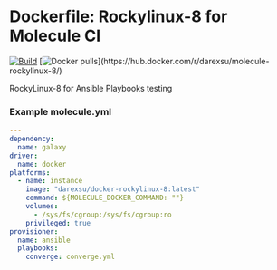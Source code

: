 # Dockerfile: Rockylinux-8 for Molecule CI 

[![Build](https://github.com/darexsu/docker-rockylinux-8/actions/workflows/build.yml/badge.svg)](https://github.com/darexsu/docker-rockylinux-8/actions/workflows/build.yml)
[![Docker pulls](https://img.shields.io/docker/pulls/darexsu/molecule-rockylinux-8.svg?)](https://hub.docker.com/r/darexsu/molecule-rockylinux-8/)

RockyLinux-8 for Ansible Playbooks testing

### Example molecule.yml
```yaml
---
dependency:
  name: galaxy
driver:
  name: docker
platforms:
  - name: instance
    image: "darexsu/docker-rockylinux-8:latest"
    command: ${MOLECULE_DOCKER_COMMAND:-""}
    volumes:
      - /sys/fs/cgroup:/sys/fs/cgroup:ro
    privileged: true    
provisioner:
  name: ansible
  playbooks:
    converge: converge.yml
```
